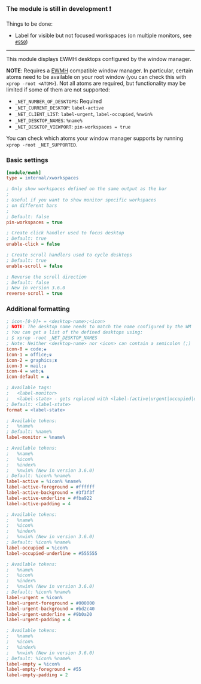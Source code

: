 ### The module is still in development ❗️

Things to be done:
- Label for visible but not focused workspaces (on multiple monitors, see [`#950`](https://github.com/polybar/polybar/issues/950))
---

This module displays EWMH desktops configured by the window manager.

**NOTE**: Requires a [EWMH](https://specifications.freedesktop.org/wm-spec/wm-spec-latest.html) compatible window manager.
In particular, certain atoms need to be available on your root window (you can check this with `xprop -root <ATOM>`).
Not all atoms are required, but functionality may be limited if some of them are not supported:

* `_NET_NUMBER_OF_DESKTOPS`: Required
* `_NET_CURRENT_DESKTOP`: `label-active`
* `_NET_CLIENT_LIST`: `label-urgent`, `label-occupied`, `%nwin%`
* `_NET_DESKTOP_NAMES`: `%name%`
* `_NET_DESKTOP_VIEWPORT`: `pin-workspaces = true`

You can check which atoms your window manager supports by running `xprop -root _NET_SUPPORTED`.

### Basic settings
```ini
[module/ewmh]
type = internal/xworkspaces

; Only show workspaces defined on the same output as the bar
;
; Useful if you want to show monitor specific workspaces
; on different bars
;
; Default: false
pin-workspaces = true

; Create click handler used to focus desktop
; Default: true
enable-click = false

; Create scroll handlers used to cycle desktops
; Default: true
enable-scroll = false

; Reverse the scroll direction
; Default: false
; New in version 3.6.0
reverse-scroll = true
```

### Additional formatting
```ini
; icon-[0-9]+ = <desktop-name>;<icon>
; NOTE: The desktop name needs to match the name configured by the WM
; You can get a list of the defined desktops using:
; $ xprop -root _NET_DESKTOP_NAMES
; Note: Neither <desktop-name> nor <icon> can contain a semicolon (;)
icon-0 = code;♚
icon-1 = office;♛
icon-2 = graphics;♜
icon-3 = mail;♝
icon-4 = web;♞
icon-default = ♟

; Available tags:
;   <label-monitor>
;   <label-state> - gets replaced with <label-(active|urgent|occupied|empty)>
; Default: <label-state>
format = <label-state>

; Available tokens:
;   %name%
; Default: %name%
label-monitor = %name%

; Available tokens:
;   %name%
;   %icon%
;   %index%
;   %nwin% (New in version 3.6.0)
; Default: %icon% %name%
label-active = %icon% %name%
label-active-foreground = #ffffff
label-active-background = #3f3f3f
label-active-underline = #fba922
label-active-padding = 4

; Available tokens:
;   %name%
;   %icon%
;   %index%
;   %nwin% (New in version 3.6.0)
; Default: %icon% %name%
label-occupied = %icon%
label-occupied-underline = #555555

; Available tokens:
;   %name%
;   %icon%
;   %index%
;   %nwin% (New in version 3.6.0)
; Default: %icon% %name%
label-urgent = %icon%
label-urgent-foreground = #000000
label-urgent-background = #bd2c40
label-urgent-underline = #9b0a20
label-urgent-padding = 4

; Available tokens:
;   %name%
;   %icon%
;   %index%
;   %nwin% (New in version 3.6.0)
; Default: %icon% %name%
label-empty = %icon%
label-empty-foreground = #55
label-empty-padding = 2
```
